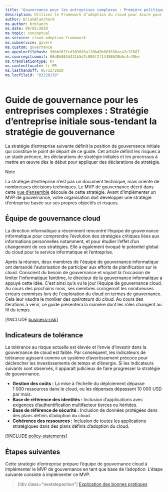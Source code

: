 ```yaml
---
title: 'Gouvernance pour les entreprises complexes : Première politique de l’entreprise'
description: Utilisez le Framework d’adoption du cloud pour Azure pour définir la position de gouvernance initiale, les risques à un stade précoce, les déclarations de stratégie initiales et les processus à mettre en œuvre dès le début.
author: BrianBlanchard
ms.author: brblanch
ms.date: 09/05/2019
ms.topic: conceptual
ms.service: cloud-adoption-framework
ms.subservice: govern
ms.custom: governance
ms.openlocfilehash: 9dbbf67fcd303803a110b49b803698eea2c37687
ms.sourcegitcommit: 60d8b863d431b5d7c005f2f14488620b6c4c49be
ms.translationtype: HT
ms.contentlocale: fr-FR
ms.lasthandoff: 05/12/2020
ms.locfileid: "83220139"
---
```

# <a name="governance-guide-for-complex-enterprises-initial-corporate-policy-behind-the-governance-strategy"></a>Guide de gouvernance pour les entreprises complexes : Stratégie d’entreprise initiale sous-tendant la stratégie de gouvernance

La stratégie d’entreprise suivante définit la position de gouvernance initiale qui constitue le point de départ de ce guide. Cet article définit les risques à un stade précoce, les déclarations de stratégie initiales et les processus à mettre en œuvre dès le début pour appliquer des déclarations de stratégie.

> [!NOTE]
>La stratégie d’entreprise n’est pas un document technique, mais oriente de nombreuses décisions techniques. Le MVP de gouvernance décrit dans cette [vue d’ensemble](./index.md) découle de cette stratégie. Avant d’implémenter un MVP de gouvernance, votre organisation doit développer une stratégie d’entreprise basée sur ses propres objectifs et risques.

## <a name="cloud-governance-team"></a>Équipe de gouvernance cloud

La direction informatique a récemment rencontré l’équipe de gouvernance informatique pour comprendre l’évolution des stratégies critiques liées aux informations personnelles notamment, et pour étudier l’effet d’un changement de ces stratégies. Elle a également évoqué le potentiel global du cloud pour le service informatique et l’entreprise.

Après la réunion, deux membres de l'équipe de gouvernance informatique ont demandé l'autorisation de participer aux efforts de planification sur le cloud. Conscient du besoin de gouvernance et voyant là l'occasion de limiter l'informatique fantôme, le directeur de la gouvernance informatique a appuyé cette idée. C’est ainsi qu’a vu le jour l’équipe de gouvernance cloud. Au cours des prochains mois, ses membres corrigeront les nombreuses erreurs commises lors de l'exploration du cloud en termes de gouvernance. Cela leur vaudra le moniker des _opérateurs du cloud_. Au cours des itérations à venir, ce guide présentera la manière dont les rôles changent au fil du temps.

[!INCLUDE [business-risk](../../../../includes/business-risks.md)]

## <a name="tolerance-indicators"></a>Indicateurs de tolérance

La tolérance au risque actuelle est élevée et l’envie d’investir dans la gouvernance de cloud est faible. Par conséquent, les indicateurs de tolérance agissent comme un système d’avertissement précoce pour déclencher les investissements de temps et d’énergie. Si les indicateurs suivants sont observés, il apparaît judicieux de faire progresser la stratégie de gouvernance.

- **Gestion des coûts :** La mise à l’échelle du déploiement dépasse 1 000 ressources dans le cloud, ou les dépenses dépassent 10 000 USD par mois.
- **Base de référence des identités :** Inclusion d’applications avec exigences d’authentification multifacteur tierces ou héritées.
- **Base de référence de sécurité :** Inclusion de données protégées dans des plans définis d’adoption du cloud.
- **Cohérence des ressources :** Inclusion de toutes les applications stratégiques dans des plans définis d’adoption du cloud.

[!INCLUDE [policy-statements](../../../../includes/policy-statements.md)]

## <a name="next-steps"></a>Étapes suivantes

Cette stratégie d’entreprise prépare l’équipe de gouvernance cloud à implémenter le MVP de gouvernance en tant que base de l’adoption. L’étape suivante consiste à implémenter ce MVP.

> [!div class="nextstepaction"]
> [Explication des bonnes pratiques](./prescriptive-guidance.md)
